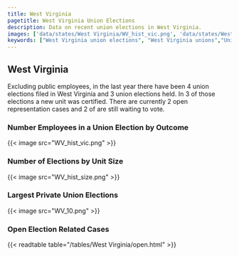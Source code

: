 ```yaml
---
title: West Virginia
pagetitle: West Virginia Union Elections
description: Data on recent union elections in West Virginia.
images: ['data/states/West Virginia/WV_hist_vic.png', 'data/states/West Virginia/WV_hist_size.png', 'data/states/West Virginia/WV_10.png']
keywords: ["West Virginia union elections", "West Virginia unions","Union elections"]
---
```

##  West Virginia

Excluding public employees, in the last year there have been 4 union elections filed in West Virginia and 3 union elections held. In 3 of those elections a new unit was certified. There are currently 2 open representation cases and 2 of are still waiting to vote.

### Number Employees in a Union Election by Outcome
{{< image src="WV_hist_vic.png" >}}

### Number of Elections by Unit Size
{{< image src="WV_hist_size.png" >}}

### Largest Private Union Elections
{{< image src="WV_10.png" >}}

### Open Election Related Cases
{{< readtable table="/tables/West Virginia/open.html" >}}

